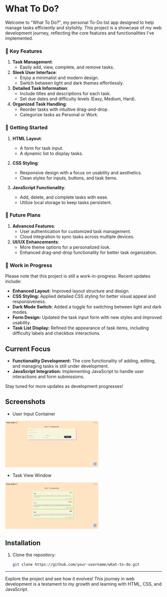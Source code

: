 # What To Do?

Welcome to "What To Do?", my personal To-Do list app designed to help manage tasks efficiently and stylishly. This project is a showcase of my web development journey, reflecting the core features and functionalities I've implemented.

### 🎯 Key Features

1. **Task Management**: 
    - Easily add, view, complete, and remove tasks.
2. **Sleek User Interface**:
    - Enjoy a minimalist and modern design.
    - Switch between light and dark themes effortlessly.
3. **Detailed Task Information**:
    - Include titles and descriptions for each task.
    - Set due dates and difficulty levels (Easy, Medium, Hard).
4. **Organized Task Handling**:
    - Reorder tasks with intuitive drag-and-drop.
    - Categorize tasks as Personal or Work.

### 🚀 Getting Started

1. **HTML Layout**:
    - A form for task input.
    - A dynamic list to display tasks.

2. **CSS Styling**:
    - Responsive design with a focus on usability and aesthetics.
    - Clean styles for inputs, buttons, and task items.

3. **JavaScript Functionality**:
    - Add, delete, and complete tasks with ease.
    - Utilize local storage to keep tasks persistent.

### 🔮 Future Plans

1. **Advanced Features**:
    - User authentication for customized task management.
    - Cloud integration to sync tasks across multiple devices.
2. **UI/UX Enhancements**:
    - More theme options for a personalized look.
    - Enhanced drag-and-drop functionality for better task organization.

### 🚧 Work in Progress

Please note that this project is still a work-in-progress. Recent updates include:

- **Enhanced Layout:** Improved layout structure and design.
- **CSS Styling:** Applied detailed CSS styling for better visual appeal and responsiveness.
- **Dark Mode Switch:** Added a toggle for switching between light and dark modes.
- **Form Design:** Updated the task input form with new styles and improved usability.
- **Task List Display:** Refined the appearance of task items, including difficulty labels and checkbox interactions.

## Current Focus

- **Functionality Development:** The core functionality of adding, editing, and managing tasks is still under development.
- **JavaScript Integration:** Implementing JavaScript to handle user interactions and form submissions.

Stay tuned for more updates as development progresses!

## Screenshots

- User Input Container

<img src="screenshots\user-input-container.png" alt="Screenshot" style="max-width: 300px; height: auto;"/>

- Task View Window

<img src="screenshots\task-view-window.png" alt="Screenshot" style="max-width: 300px; height: auto;"/>

## Installation

1. Clone the repository:
   ```bash
   git clone https://github.com/your-username/what-to-do.git

---

Explore the project and see how it evolves! This journey in web development is a testament to my growth and learning with HTML, CSS, and JavaScript.

